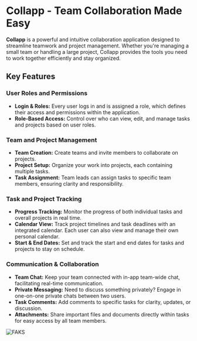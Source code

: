 # Collapp - Team Collaboration Made Easy

**Collapp** is a powerful and intuitive collaboration application designed to streamline teamwork and project management. Whether you're managing a small team or handling a large project, Collapp provides the tools you need to work together efficiently and stay organized.

## Key Features

### User Roles and Permissions
- **Login & Roles:** Every user logs in and is assigned a role, which defines their access and permissions within the application.
- **Role-Based Access:** Control over who can view, edit, and manage tasks and projects based on user roles.

### Team and Project Management
- **Team Creation:** Create teams and invite members to collaborate on projects.
- **Project Setup:** Organize your work into projects, each containing multiple tasks.
- **Task Assignment:** Team leads can assign tasks to specific team members, ensuring clarity and responsibility.

### Task and Project Tracking
- **Progress Tracking:** Monitor the progress of both individual tasks and overall projects in real time.
- **Calendar View:** Track project timelines and task deadlines with an integrated calendar. Each user can also view and manage their own personal calendar.
- **Start & End Dates:** Set and track the start and end dates for tasks and projects to stay on schedule.

### Communication & Collaboration
- **Team Chat:** Keep your team connected with in-app team-wide chat, facilitating real-time communication.
- **Private Messaging:** Need to discuss something privately? Engage in one-on-one private chats between two users.
- **Task Comments:** Add comments to specific tasks for clarity, updates, or discussion.
- **Attachments:** Share important files and documents directly within tasks for easy access by all team members.

![FAKS](https://github.com/user-attachments/assets/de52c03d-dbe2-4f29-ae27-5edd410cdb23)

